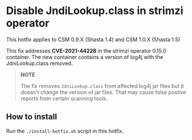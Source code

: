 # Disable JndiLookup.class in strimzi operator

This hotfix applies to CSM 0.9.X (Shasta 1.4) and CSM 1.0.X (Shasta 1.5)

This fix addresses **CVE-2021-44228** in the strimzi operator 0.15.0 container. The new container contains a version of log4j with the JdniLookup.class removed.

>**NOTE**
>
> The fix removes `JdniLookup.class` from affected log4j jar files but it doesn't change the version of jar files. That may cause false postive reports from certain scanning tools.

## How to install

Run the `./install-hotfix.sh` script in this hotfix.
